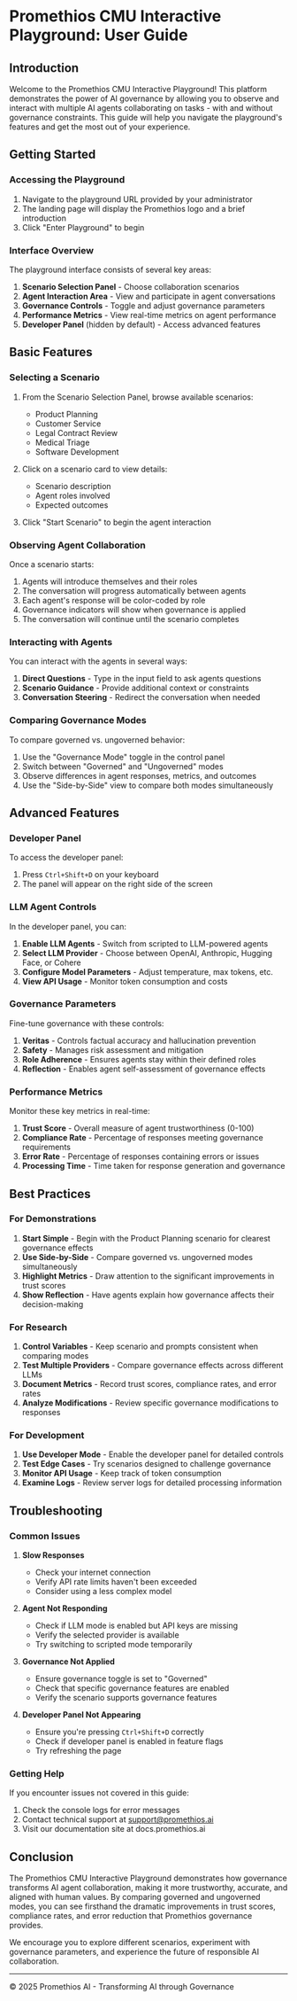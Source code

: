 # Promethios CMU Interactive Playground: User Guide

## Introduction

Welcome to the Promethios CMU Interactive Playground! This platform demonstrates the power of AI governance by allowing you to observe and interact with multiple AI agents collaborating on tasks - with and without governance constraints. This guide will help you navigate the playground's features and get the most out of your experience.

## Getting Started

### Accessing the Playground

1. Navigate to the playground URL provided by your administrator
2. The landing page will display the Promethios logo and a brief introduction
3. Click "Enter Playground" to begin

### Interface Overview

The playground interface consists of several key areas:

1. **Scenario Selection Panel** - Choose collaboration scenarios
2. **Agent Interaction Area** - View and participate in agent conversations
3. **Governance Controls** - Toggle and adjust governance parameters
4. **Performance Metrics** - View real-time metrics on agent performance
5. **Developer Panel** (hidden by default) - Access advanced features

## Basic Features

### Selecting a Scenario

1. From the Scenario Selection Panel, browse available scenarios:
   - Product Planning
   - Customer Service
   - Legal Contract Review
   - Medical Triage
   - Software Development

2. Click on a scenario card to view details:
   - Scenario description
   - Agent roles involved
   - Expected outcomes

3. Click "Start Scenario" to begin the agent interaction

### Observing Agent Collaboration

Once a scenario starts:

1. Agents will introduce themselves and their roles
2. The conversation will progress automatically between agents
3. Each agent's response will be color-coded by role
4. Governance indicators will show when governance is applied
5. The conversation will continue until the scenario completes

### Interacting with Agents

You can interact with the agents in several ways:

1. **Direct Questions** - Type in the input field to ask agents questions
2. **Scenario Guidance** - Provide additional context or constraints
3. **Conversation Steering** - Redirect the conversation when needed

### Comparing Governance Modes

To compare governed vs. ungoverned behavior:

1. Use the "Governance Mode" toggle in the control panel
2. Switch between "Governed" and "Ungoverned" modes
3. Observe differences in agent responses, metrics, and outcomes
4. Use the "Side-by-Side" view to compare both modes simultaneously

## Advanced Features

### Developer Panel

To access the developer panel:

1. Press `Ctrl+Shift+D` on your keyboard
2. The panel will appear on the right side of the screen

### LLM Agent Controls

In the developer panel, you can:

1. **Enable LLM Agents** - Switch from scripted to LLM-powered agents
2. **Select LLM Provider** - Choose between OpenAI, Anthropic, Hugging Face, or Cohere
3. **Configure Model Parameters** - Adjust temperature, max tokens, etc.
4. **View API Usage** - Monitor token consumption and costs

### Governance Parameters

Fine-tune governance with these controls:

1. **Veritas** - Controls factual accuracy and hallucination prevention
2. **Safety** - Manages risk assessment and mitigation
3. **Role Adherence** - Ensures agents stay within their defined roles
4. **Reflection** - Enables agent self-assessment of governance effects

### Performance Metrics

Monitor these key metrics in real-time:

1. **Trust Score** - Overall measure of agent trustworthiness (0-100)
2. **Compliance Rate** - Percentage of responses meeting governance requirements
3. **Error Rate** - Percentage of responses containing errors or issues
4. **Processing Time** - Time taken for response generation and governance

## Best Practices

### For Demonstrations

1. **Start Simple** - Begin with the Product Planning scenario for clearest governance effects
2. **Use Side-by-Side** - Compare governed vs. ungoverned modes simultaneously
3. **Highlight Metrics** - Draw attention to the significant improvements in trust scores
4. **Show Reflection** - Have agents explain how governance affects their decision-making

### For Research

1. **Control Variables** - Keep scenario and prompts consistent when comparing modes
2. **Test Multiple Providers** - Compare governance effects across different LLMs
3. **Document Metrics** - Record trust scores, compliance rates, and error rates
4. **Analyze Modifications** - Review specific governance modifications to responses

### For Development

1. **Use Developer Mode** - Enable the developer panel for detailed controls
2. **Test Edge Cases** - Try scenarios designed to challenge governance
3. **Monitor API Usage** - Keep track of token consumption
4. **Examine Logs** - Review server logs for detailed processing information

## Troubleshooting

### Common Issues

1. **Slow Responses**
   - Check your internet connection
   - Verify API rate limits haven't been exceeded
   - Consider using a less complex model

2. **Agent Not Responding**
   - Check if LLM mode is enabled but API keys are missing
   - Verify the selected provider is available
   - Try switching to scripted mode temporarily

3. **Governance Not Applied**
   - Ensure governance toggle is set to "Governed"
   - Check that specific governance features are enabled
   - Verify the scenario supports governance features

4. **Developer Panel Not Appearing**
   - Ensure you're pressing `Ctrl+Shift+D` correctly
   - Check if developer panel is enabled in feature flags
   - Try refreshing the page

### Getting Help

If you encounter issues not covered in this guide:

1. Check the console logs for error messages
2. Contact technical support at support@promethios.ai
3. Visit our documentation site at docs.promethios.ai

## Conclusion

The Promethios CMU Interactive Playground demonstrates how governance transforms AI agent collaboration, making it more trustworthy, accurate, and aligned with human values. By comparing governed and ungoverned modes, you can see firsthand the dramatic improvements in trust scores, compliance rates, and error reduction that Promethios governance provides.

We encourage you to explore different scenarios, experiment with governance parameters, and experience the future of responsible AI collaboration.

---

© 2025 Promethios AI - Transforming AI through Governance
